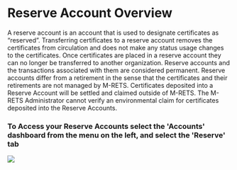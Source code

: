 # Reserve Account Overview

A reserve account is an account that is used to designate certificates as “reserved”. Transferring certificates to a reserve account removes the certificates from circulation and does not make any status usage changes to the certificates. Once certificates are placed in a reserve account they can no longer be transferred to another organization. Reserve accounts and the transactions associated with them are considered permanent. Reserve accounts differ from a retirement in the sense that the certificates and their retirements are not managed by M-RETS. Certificates deposited into a Reserve Account will be settled and claimed outside of M-RETS. The M-RETS Administrator cannot verify an environmental claim for certificates deposited into the Reserve Accounts. 

### To Access your Reserve Accounts select the 'Accounts' dashboard from the menu on the left, and select the 'Reserve' tab
![](https://github.com/mrets/photos/blob/7cce35845702ebf594033346973eb4e6554b701e/Reserve_Account1.png)
